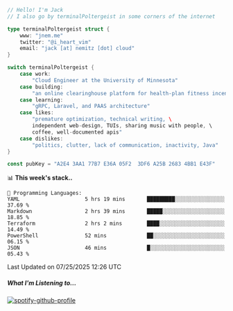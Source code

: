 ```go
// Hello! I'm Jack
// I also go by terminalPoltergeist in some corners of the internet

type terminalPoltergeist struct {
    www: "jnem.me"
    twitter: "@i_heart_vim"
    email: "jack [at] nemitz [dot] cloud"
}

switch terminalPoltergeist {
    case work:
        "Cloud Engineer at the University of Minnesota"
    case building:
        "an online clearinghouse platform for health-plan fitness incentive programs"
    case learning:
        "gRPC, Laravel, and PAAS architecture"
    case likes:
        "premature optimization, technical writing, \
        independent web-design, TUIs, sharing music with people, \
        coffee, well-documented apis"
    case dislikes:
        "politics, clutter, lack of communication, inactivity, Java"
}

const pubKey = "A2E4 3AA1 77B7 E36A 05F2  3DF6 A25B 2683 4BB1 E43F"
```

<!--START_SECTION:waka-->
📊 **This week's stack..** 

```text
💬 Programming Languages: 
YAML                     5 hrs 19 mins       █████████░░░░░░░░░░░░░░░░   37.69 % 
Markdown                 2 hrs 39 mins       █████░░░░░░░░░░░░░░░░░░░░   18.85 % 
Terraform                2 hrs 2 mins        ████░░░░░░░░░░░░░░░░░░░░░   14.49 % 
PowerShell               52 mins             ██░░░░░░░░░░░░░░░░░░░░░░░   06.15 % 
JSON                     46 mins             █░░░░░░░░░░░░░░░░░░░░░░░░   05.43 % 
```


 Last Updated on 07/25/2025 12:26 UTC
<!--END_SECTION:waka-->

##### What I'm Listening to...

[![spotify-github-profile](https://jnem.me/listening-item?maxAge=2592000)](https://jnem.me/listening)
